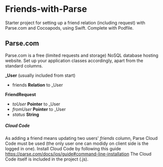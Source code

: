 # Friends-with-Parse
Starter project for setting up a friend relation (including request) with Parse.com and Cocoapods, using Swift. Complete with Podfile. 

## Parse.com
Parse.com is a free (limited requests and storage) NoSQL database hosting website. Set up your application classes accordingly, apart from the standard columns. 

**_User** (usually included from start)
- friends **Relation** to _User

**FriendRequest**
- *toUser* **Pointer** to _User
- *fromUser* **Pointer** to _User
- *status* **String**

##### Cloud Code
As adding a friend means updating two users' *friends* column, Parse Cloud Code must be used (the only user one can modidy on client side is the logged in one). Install Cloud Code by following this guide https://parse.com/docs/ios/guide#command-line-installation
The Cloud Code itself is included in the project (.js).
